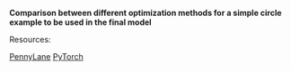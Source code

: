 **Comparison between different optimization methods for a simple circle example to be used in the final model**

Resources:

[PennyLane](https://pennylane.readthedocs.io/en/stable/introduction/optimizers.html)         [PyTorch](https://pytorch.org/docs/stable/optim.html)
